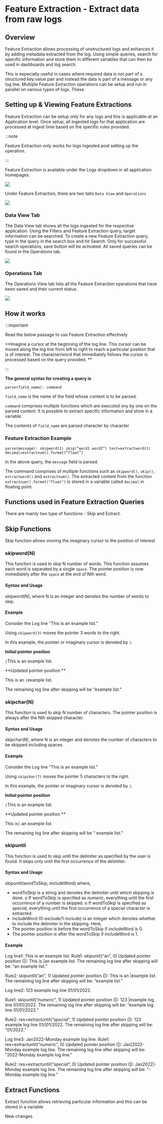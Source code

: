 # Feature Extraction - Extract data from raw logs

## Overview

Feature Extraction allows processing of unstructured logs and enhances it by adding metadata extracted from the log. Using simple queries, search for specific information and store them in different variables that can then be used in dashboards and log search. 

This is especially useful in cases where required data is not part of a structured key:value pair and instead the data is part of a message or any log line. Multiple Feature Extraction operations can be setup and run in parallel on various types of logs. These



## Setting up & Viewing Feature Extractions

Feature Extraction can be setup only for any logs and this is applicable at an Application level. Once setup, all ingested logs for that application are processed at ingest time based on the specific rules provided.

:::note

Feature Extraction only works for logs ingested post setting up the operation. 

:::

Feature Extraction is available under the Logs dropdown in all application homepages.


<img src="/img/feature_extraction/feature_extraction_tab.png" />



Under Feature Extraction, there are two tabs `Data View` and `Operations`

<img src="/img/feature_extraction/ui.png" />


### Data View Tab

The Data View tab shows all the logs ingested for the respective application. Using the Filters and Feature Extraction query, target information can be searched. To create a new Feature Extraction query, type in the query in the search box and hit Search. Only for successful search operations, save button will be activated. All saved queries can be found in the Operations tab.

<img src="/img/feature_extraction/data_view.png" />


### Operations Tab

The Operations View tab lists all the Feature Extraction operations that have been saved and their current status. 

<img src="/img/feature_extraction/operations_view.png" />

## How it works ##

:::important

Read the below passage to use Feature Extraction effectively

**Imagine a cursor at the beginning of the log line. This cursor can be moved along the log line from left to right to reach a particular position that is of interest. The character/word that immediately follows the cursor is processed based on the query provided. **

:::




**The general syntax for creating a query is**

`parse(field_name): command`

`field_name` is the name of the field whose content is to be parsed. 

`command` comprises multiple functions which are executed ony by one on the parsed content. It is possible to extract specific information and store in a variable.

The contents of `field_name` are parsed character by character 



### Feature Extraction Example ###

    parse(message): skipword(1) skip(“word1 word2”) test=extractword(1) decimal=extractnum().format(“float”)

In the above query, the `message` field is parsed.

The command comprises of multiple functions such as `skipword()`, `skip()`, `extractword()` and `extractnum()`. The extracted content from the function `extractnum().format("float")` is stored in a variable called `decimal` in floating point.


## Functions used in Feature Extraction Queries ##

There are mainly two type of functions - Skip and Extract.

## Skip Functions ##
Skip function allows moving the imaginary cursor to the position of interest

### skipword(N) ###

This function is used to skip N number of words. This function assumes each word is separated by a single `space`. The pointer position is now immediately after the `space` at the end of Nth word.

#### Syntax and Usage ####
skipword(N), where N is an integer and denotes the number of words to skip.

#### Example ####

Consider the Log line "This is an example list."

Using `skipword(3)` moves the pointer 3 words to the right.

In this example, the pointer or imaginary cursor is denoted by `|`.

**Initial pointer position**

`|`This is an example list.

**Updated pointer position **

This is an `|`example list.

The remaining log line after skipping will be “example list.”

### skipchar(N) ###

This function is used to skip N number of characters. The pointer position is always after the Nth skipped character.

#### Syntax and Usage ####
skipchar(N), where N is an integer and denotes the number of characters to be skipped including spaces.
#### Example ####
Consider the Log line "This is an example list."

Using `skipchar(7)` moves the pointer 5 characters to the right.


In this example, the pointer or imaginary cursor is denoted by `|`.

**Initial pointer position**

`|`This is an example list.

**Updated pointer position **

This is`|` an example list.

The remaining log line after skipping will be “ example list.”

### skipuntil ###

This function is used to skip until the delimiter as specified by the user is found. It skips only until the first occurrence of the delimiter.

#### Syntax and Usage ####

skipuntil(wordToSkip, includeWord)
where,
-	wordToSkip is a string and denotes the delimiter until which skipping is done.
o	If wordToSkip is specified as $numeric$, everything until the first occurrence of a number is skipped.
o	If wordToSkip is specified as $special$, everything until the first occurrence of a special character is extracted.
-	includeWord (0-exclude/1-include) is an integer which denotes whether to include the delimiter in the skipping.
Here,
-	The pointer position is before the wordToSkip if includeWord is 0.
-	The pointer position is after the wordToSkip if includeWord is 1.

#### Example ####

Log line1: This is an example list.
Rule1: skipuntil(“an”, 0)
Updated pointer position (|): This is |an example list.
The remaining log line after skipping will be: “an example list.”

Rule2: skipuntil(“an”, 1)
Updated pointer position (|): This is an |example list.
The remaining log line after skipping will be: “example list.”

Log line2: 123 example log line 01/01/2022.

Rule1: skipuntil(“$numeric$”, 1)
Updated pointer position (|): 123 |example log line 01/01/2022.
The remaining log line after skipping will be: “example log line 01/01/2022.”

Rule2: res=extractuntil(“$special$”, 1)
Updated pointer position (|): 123 example log line 01/|01/2022.
The remaining log line after skipping will be: “01/2022.”

Log line3: Jan2022-Monday example log line.
Rule1: res=extractuntil(“$numeric$”, 0)
Updated pointer position (|): Jan|2022-Monday example log line.
The remaining log line after skipping will be: “2022-Monday example log line.”

Rule2: res=extractuntil(“$special$”, 0)
Updated pointer position (|): Jan2022|-Monday example log line.
The remaining log line after skipping will be: “-Monday example log line.”


## Extract Functions ##
Extract function allows retrieving particular information and this can be stored in a variable

New changes <Sourav>

